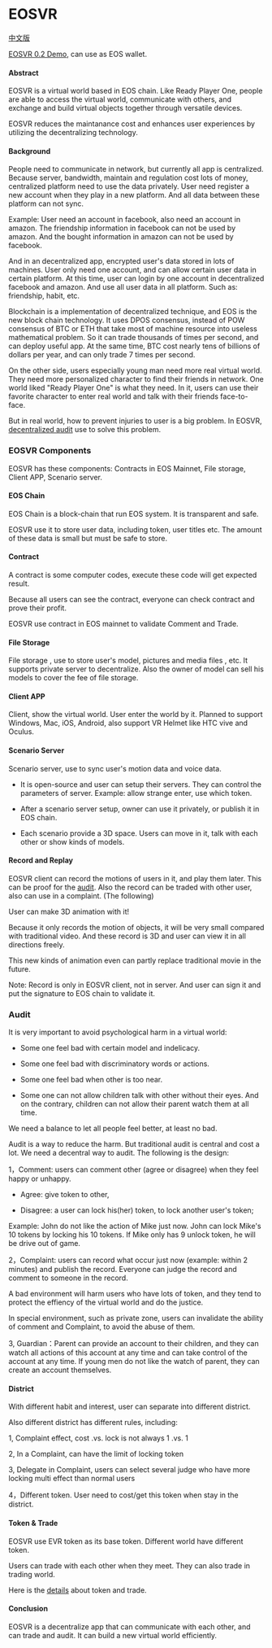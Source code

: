 # EOSVR

[中文版](README-cn.md)

[EOSVR 0.2 Demo](https://github.com/EOSVR/EOSVR/blob/master/wallet-cn.md), can use as EOS wallet.


#### Abstract

EOSVR is a virtual world based in EOS chain. Like Ready Player One, people are able to access the virtual world, communicate with others, and exchange and build virtual objects together through versatile devices. 

EOSVR reduces the maintanance cost and enhances user experiences by utilizing the decentralizing technology.


#### Background

People need to communicate in network, but currently all app is centralized. Because server, bandwidth, maintain and regulation cost lots of money, centralized platform need to use the data privately. User need register a new account when they play in a new platform. And all data between these platform can not sync.

Example: User need an account in facebook, also need an account in amazon. The friendship information in facebook can not be used by amazon. And the bought information in amazon can not be used by facebook.

And in an decentralized app, encrypted user's data stored in lots of machines. User only need one account, and can allow certain user data in certain platform. At this time, user can login by one account in decentralized facebook and amazon. And use all user data in all platform. Such as: friendship, habit, etc.

Blockchain is a implementation of decentralized technique, and EOS is the new block chain technology. It uses DPOS consensus, instead of POW consensus of BTC or ETH that take most of machine resource into useless mathematical problem. So it can trade thousands of times per second, and can deploy useful app. At the same time, BTC cost nearly tens of billions of dollars per year, and can only trade 7 times per second.

On the other side, users especially young man need more real virtual world. They need more personalized character to find their friends in network. One world liked "Ready Player One" is what they need. In it, users can use their favorite character to enter real world and talk with their friends face-to-face.

But in real world, how to prevent injuries to user is a big problem. In EOSVR, [decentralized audit](#Audit) use to solve this problem.


### EOSVR Components

EOSVR has these components: Contracts in EOS Mainnet, File storage, Client APP, Scenario server.


#### EOS Chain

EOS Chain is a block-chain that run EOS system. It is transparent and safe. 

EOSVR use it to store user data, including token, user titles etc. The amount of these data is small but must be safe to store.


#### Contract

A contract is some computer codes, execute these code will get expected result.

Because all users can see the contract, everyone can check contract and prove their profit.

EOSVR use contract in EOS mainnet to validate Comment and Trade.


#### File Storage

File storage , use to store user's model, pictures and media files , etc. It supports private server to decentralize. Also the owner of model can sell his models to cover the fee of file storage.


#### Client APP

Client, show the virtual world. User enter the world by it. Planned to support Windows, Mac, iOS, Android, also support VR Helmet like HTC vive and Oculus.


#### Scenario Server

Scenario server, use to sync user's motion data and voice data. 

- It is open-source and user can setup their servers. They can control the parameters of server. Example: allow strange enter, use which token.

- After a scenario server setup, owner can use it privately, or publish it in EOS chain.

- Each scenario provide a 3D space. Users can move in it, talk with each other or show kinds of models.


#### Record and Replay

EOSVR client can record the motions of users in it, and play them later. This can be proof for the [audit](README.md#Audit). Also the record can be traded with other user, also can use in a complaint. (The following)


User can make 3D animation with it!

Because it only records the motion of objects, it will be very small compared with traditional video. And these record is 3D and user can view it in all directions freely.

This new kinds of animation even can partly replace traditional movie in the future.

Note: Record is only in EOSVR client, not in server. And user can sign it and put the signature to EOS chain to validate it.


### Audit

It is very important to avoid psychological harm in a virtual world:

- Some one feel bad with certain model and indelicacy.
  
- Some one feel bad with discriminatory words or actions.
  
- Some one feel bad when other is too near.

- Some one can not allow children talk with other without their eyes. And on the contrary, children can not allow their parent watch them at all time.

We need a balance to let all people feel better, at least no bad.


Audit is a way to reduce the harm. But traditional audit is central and cost a lot. We need a decentral way to audit. The following is the design:

1，Comment: users can comment other (agree or disagree) when they feel happy or unhappy.

- Agree: give token to other,

- Disagree: a user can lock his(her) token, to lock another user's token;

Example: John do not like the action of Mike just now. John can lock Mike's 10 tokens by locking his 10 tokens. If Mike only has 9 unlock token, he will be drive out of game.


2，Complaint: users can record what occur just now (example: within 2 minutes) and publish the record. Everyone can judge the record and comment to someone in the record.

A bad environment will harm users who have lots of token, and they tend to protect the effiency of the virtual world and do the justice.

In special environment, such as private zone, users can invalidate the ability of comment and Complaint, to avoid the abuse of them.


3, Guardian：Parent can provide an account to their children, and they can watch all actions of this account at any time and can take control of the account at any time. If young men do not like the watch of parent, they can create an account themselves.


#### District 

With different habit and interest, user can separate into different district.

Also different district has different rules, including:

1, Complaint effect, cost .vs. lock is not always 1 .vs. 1

2, In a Complaint, can have the limit of locking token

3, Delegate in Complaint, users can select several judge who have more locking multi effect than normal users

4，Different token. User need to cost/get this token when stay in the district.


#### Token & Trade

EOSVR use EVR token as its base token. Different world have different token. 

Users can trade with each other when they meet. They can also trade in trading world.


Here is the [details](evr.md) about token and trade.


#### Conclusion

EOSVR is a decentralize app that can communicate with each other, and can trade and audit. It can build a new virtual world efficiently. 

